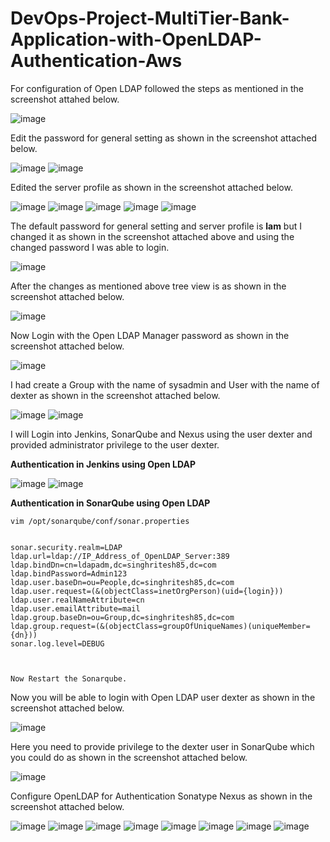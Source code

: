# DevOps-Project-MultiTier-Bank-Application-with-OpenLDAP-Authentication-Aws

For configuration of Open LDAP followed the steps as mentioned in the screenshot attahed below.

![image](https://github.com/user-attachments/assets/9f4cdfac-4f35-466e-8bed-2dce5a17cf2c)

Edit the password for general setting as shown in the screenshot attached below.

![image](https://github.com/user-attachments/assets/bd7e3029-88a0-43a1-8847-c813d876e95d)
![image](https://github.com/user-attachments/assets/7f7c663b-60cb-4ecc-948a-bee85434a591)

Edited the server profile as shown in the screenshot attached below.

![image](https://github.com/user-attachments/assets/30103dfc-fb2b-4910-b868-d38e11a9c72e)
![image](https://github.com/user-attachments/assets/7e2a37b0-5448-4adf-b82d-b7756acb7418)
![image](https://github.com/user-attachments/assets/b4fb6cfa-1034-47ab-86d8-9ad36eb8eefd)
![image](https://github.com/user-attachments/assets/83aa6047-e7e7-4aad-97e5-9ef6c6524294)
![image](https://github.com/user-attachments/assets/e657b626-485d-4188-9a16-cf87dc697023)

The default password for general setting and server profile is **lam** but I changed it as shown in the screenshot attached above and using the changed password I was able to login.

![image](https://github.com/user-attachments/assets/3242ca94-1464-4c94-8b3b-080441af4815)

After the changes as mentioned above tree view is as shown in the screenshot attached below.

![image](https://github.com/user-attachments/assets/545dd316-322a-4a60-a89a-ce64be457a12)

Now Login with the Open LDAP Manager password as shown in the screenshot attached below.

![image](https://github.com/user-attachments/assets/abb4d59b-bde7-42d1-9bbc-7519fa09686d)

I had create a Group with the name of sysadmin and User with the name of dexter as shown in the screenshot attached below.

![image](https://github.com/user-attachments/assets/8016e788-4a09-45f2-943e-187611626b1d)
![image](https://github.com/user-attachments/assets/b6df4214-0a3a-4e6b-98e2-5ddaa3c796c4)

I will Login into Jenkins, SonarQube and Nexus using the user dexter and provided administrator privilege to the user dexter.

**Authentication in Jenkins using Open LDAP**

![image](https://github.com/user-attachments/assets/f41c3ed7-1499-4582-852a-213a0958e34b)
![image](https://github.com/user-attachments/assets/9c5c1873-9000-4042-b47f-4add34943d32)

**Authentication in SonarQube using Open LDAP**
```
vim /opt/sonarqube/conf/sonar.properties             


sonar.security.realm=LDAP
ldap.url=ldap://IP_Address_of_OpenLDAP_Server:389                                           
ldap.bindDn=cn=ldapadm,dc=singhritesh85,dc=com
ldap.bindPassword=Admin123
ldap.user.baseDn=ou=People,dc=singhritesh85,dc=com
ldap.user.request=(&(objectClass=inetOrgPerson)(uid={login}))
ldap.user.realNameAttribute=cn
ldap.user.emailAttribute=mail
ldap.group.baseDn=ou=Group,dc=singhritesh85,dc=com
ldap.group.request=(&(objectClass=groupOfUniqueNames)(uniqueMember={dn}))
sonar.log.level=DEBUG



Now Restart the Sonarqube.
```
Now you will be able to login with Open LDAP user dexter as shown in the screenshot attached below.

![image](https://github.com/user-attachments/assets/34576962-84e1-4df2-95f1-05453abf6a10)

Here you need to provide privilege to the dexter user in SonarQube which you could do as shown in the screenshot attached below.

![image](https://github.com/user-attachments/assets/144880f9-3101-4c52-8cff-e3f973388f33)

Configure OpenLDAP for Authentication Sonatype Nexus as shown in the screenshot attached below.

![image](https://github.com/user-attachments/assets/e3ae82b1-4f70-49c3-b9bf-6de998931861)
![image](https://github.com/user-attachments/assets/973f2041-2b36-4149-a8cc-c3f83ff1747e)
![image](https://github.com/user-attachments/assets/1bc25af7-a5c9-47ba-8eb2-b0f6905b8249)
![image](https://github.com/user-attachments/assets/9d8e912f-887f-4726-a509-50f969464474)
![image](https://github.com/user-attachments/assets/3cc37fd7-0f87-461d-93d0-f16668e4823b)
![image](https://github.com/user-attachments/assets/99015568-3ea0-4536-a53c-6fd697344aa2)
![image](https://github.com/user-attachments/assets/05369024-9568-4d28-b0b1-da2755f1d7f5)
![image](https://github.com/user-attachments/assets/a6862157-6f6f-4577-b6db-8c16e8b1ab10)
